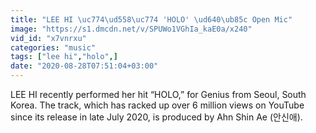 ```yaml
---
title: "LEE HI \uc774\ud558\uc774 'HOLO' \ud640\ub85c Open Mic"
image: "https://s1.dmcdn.net/v/SPUWo1VGhIa_kaE0a/x240"
vid_id: "x7vnrxu"
categories: "music"
tags: ["lee hi","holo",]
date: "2020-08-28T07:51:04+03:00"
---
```

LEE HI recently performed her hit “HOLO,” for Genius from Seoul, South Korea. The track, which has racked up over 6 million views on YouTube since its release in late July 2020, is produced by Ahn Shin Ae (안신애).

